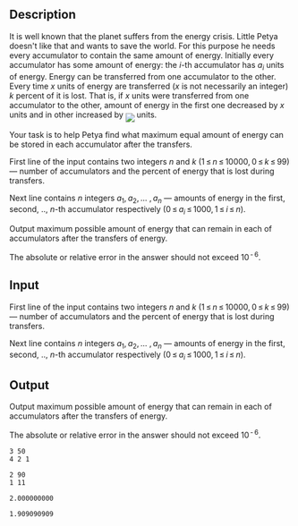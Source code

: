 ## Description

<div><p>It is well known that the planet suffers from the energy crisis. Little Petya doesn't like that and wants to save the world. For this purpose he needs every accumulator to contain the same amount of energy. Initially every accumulator has some amount of energy: the <span class="tex-span"><i>i</i></span>-th accumulator has <span class="tex-span"><i>a</i><sub class="lower-index"><i>i</i></sub></span> units of energy. Energy can be transferred from one accumulator to the other. Every time <span class="tex-span"><i>x</i></span> units of energy are transferred (<span class="tex-span"><i>x</i></span> is not necessarily an integer) <span class="tex-span"><i>k</i></span> percent of it is lost. That is, if <span class="tex-span"><i>x</i></span> units were transferred from one accumulator to the other, amount of energy in the first one decreased by <span class="tex-span"><i>x</i></span> units and in other increased by <img align="middle" class="tex-formula" src="file://Z2ZmeJ4H.png" style="max-width: 100.0%;max-height: 100.0%;"> units.</p><p>Your task is to help Petya find what maximum equal amount of energy can be stored in each accumulator after the transfers.</p></div><div class="input-specification"><p>First line of the input contains two integers <span class="tex-span"><i>n</i></span> and <span class="tex-span"><i>k</i></span> (<span class="tex-span">1 ≤ <i>n</i> ≤ 10000, 0 ≤ <i>k</i> ≤ 99</span>) — number of accumulators and the percent of energy that is lost during transfers.</p><p>Next line contains <span class="tex-span"><i>n</i></span> integers <span class="tex-span"><i>a</i><sub class="lower-index">1</sub>, <i>a</i><sub class="lower-index">2</sub>, ... , <i>a</i><sub class="lower-index"><i>n</i></sub></span> — amounts of energy in the first, second, .., <span class="tex-span"><i>n</i></span>-th accumulator respectively (<span class="tex-span">0 ≤ <i>a</i><sub class="lower-index"><i>i</i></sub> ≤ 1000, 1 ≤ <i>i</i> ≤ <i>n</i></span>).</p></div><div class="output-specification"><p>Output maximum possible amount of energy that can remain in each of accumulators after the transfers of energy.</p><p>The absolute or relative error in the answer should not exceed <span class="tex-span">10<sup class="upper-index"> - 6</sup></span>.</p></div>

## Input

<p>First line of the input contains two integers <span class="tex-span"><i>n</i></span> and <span class="tex-span"><i>k</i></span> (<span class="tex-span">1 ≤ <i>n</i> ≤ 10000, 0 ≤ <i>k</i> ≤ 99</span>) — number of accumulators and the percent of energy that is lost during transfers.</p><p>Next line contains <span class="tex-span"><i>n</i></span> integers <span class="tex-span"><i>a</i><sub class="lower-index">1</sub>, <i>a</i><sub class="lower-index">2</sub>, ... , <i>a</i><sub class="lower-index"><i>n</i></sub></span> — amounts of energy in the first, second, .., <span class="tex-span"><i>n</i></span>-th accumulator respectively (<span class="tex-span">0 ≤ <i>a</i><sub class="lower-index"><i>i</i></sub> ≤ 1000, 1 ≤ <i>i</i> ≤ <i>n</i></span>).</p>

## Output

<p>Output maximum possible amount of energy that can remain in each of accumulators after the transfers of energy.</p><p>The absolute or relative error in the answer should not exceed <span class="tex-span">10<sup class="upper-index"> - 6</sup></span>.</p>





```input1
3 50
4 2 1

```




```input2
2 90
1 11

```




```output1
2.000000000

```




```output2
1.909090909

```


